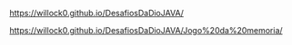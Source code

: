 https://willock0.github.io/DesafiosDaDioJAVA/

https://willock0.github.io/DesafiosDaDioJAVA/Jogo%20da%20memoria/
